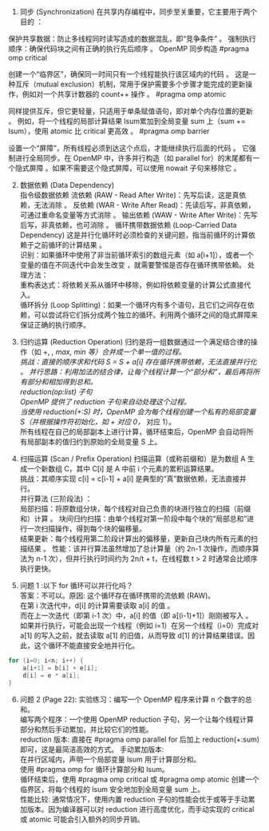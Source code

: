 1. 同步 (Synchronization)
在共享内存编程中，同步至关重要，它主要用于两个目的 ：

保护共享数据：防止多线程同时读写造成的数据混乱，即“竞争条件” 。
强制执行顺序：确保代码块之间有正确的执行先后顺序 。
OpenMP 同步构造
#pragma omp critical

创建一个“临界区”，确保同一时间只有一个线程能执行该区域内的代码 。
这是一种互斥（mutual exclusion）机制，常用于保护需要多个步骤才能完成的更新操作，例如对一个共享计数器的 count++ 操作 。
#pragma omp atomic

同样提供互斥，但它更轻量，只适用于单条赋值语句，即对单个内存位置的更新 。
例如，将一个线程的局部计算结果 lsum累加到全局变量 sum 上（sum += lsum），使用 atomic 比 critical 更高效 。
#pragma omp barrier

设置一个“屏障”，所有线程必须到达这个点后，才能继续执行后面的代码 。
它强制进行全局同步。在 OpenMP 中，许多并行构造（如 parallel for）的末尾都有一个隐式屏障 。如果不需要这个隐式屏障，可以使用 nowait 子句来移除它 。

2. 数据依赖 (Data Dependency)  
指令级数据依赖 
流依赖 (RAW - Read After Write)：先写后读，这是真依赖，无法消除 。
反依赖 (WAR - Write After Read)：先读后写，非真依赖，可通过重命名变量等方式消除 。
输出依赖 (WAW - Write After Write)：先写后写，非真依赖，也可消除 。
循环携带数据依赖 (Loop-Carried Data Dependency)
这是并行化循环时必须检查的关键问题，指当前循环的计算依赖于之前循环的计算结果 。  
识别：如果循环中使用了非当前循环索引的数组元素（如 a[i+1]），或者一个变量的值在不同迭代中会发生改变 ，就需要警惕是否存在循环携带依赖。
处理方法：  
重构表达式：将依赖关系从循环中移除，例如将依赖变量的计算公式直接代入。  
循环拆分 (Loop Splitting)：如果一个循环内有多个语句，且它们之间存在依赖，可以尝试将它们拆分成两个独立的循环。利用两个循环之间的隐式屏障来保证正确的执行顺序。
3. 归约运算 (Reduction Operation)
归约是将一组数据通过一个满足结合律的操作（如 +, *, max, min 等）合并成一个单一值的过程。  
挑战：直接的顺序求和代码 S = S + a[i] 存在循环携带依赖，无法直接并行化 。
并行思路：利用加法的结合律，让每个线程计算一个“部分和”，最后再将所有部分和相加得到总和。  
reduction(op:list) 子句  
OpenMP 提供了 reduction 子句来自动处理这个过程。  
当使用 reduction(+:S) 时，OpenMP 会为每个线程创建一个私有的局部变量 S（并根据操作符初始化，如 + 对应 0，* 对应 1）。  
所有线程在自己的局部副本上进行计算，循环结束后，OpenMP 会自动将所有局部副本的值归约到原始的全局变量 S 上。  
4. 扫描运算 (Scan / Prefix Operation)
扫描运算（或称前缀和）是为数组 A 生成一个新数组 C，其中 C[i] 是 A 中前 i 个元素的累积运算结果。  
挑战：其顺序实现 c[i] = c[i-1] + a[i] 是典型的“真”数据依赖，无法直接并行。   
并行算法 (三阶段法) ：   
局部扫描：将原数组分块，每个线程对自己负责的块进行独立的扫描（前缀和）计算 。
块间归约扫描：由单个线程对第一阶段中每个块的“局部总和”进行一次扫描操作，得到每个块的偏移量。  
结果更新：每个线程用第二阶段计算出的偏移量，更新自己块内所有元素的扫描结果 。
性能：该并行算法虽然增加了总计算量（约 2n-1 次操作，而顺序算法为 n-1 次），但并行执行时间约为 2n/t + t，在线程数 t > 2 时通常会比顺序执行更快。    

5. 问题 1 :以下 for 循环可以并行化吗？  
答案：不可以。原因: 这个循环存在循环携带的流依赖 (RAW)。  
在第 i 次迭代中，d[i] 的计算需要读取 a[i] 的值 。  
而在上一次迭代（即第 i-1 次）中，a[i] 的值（即 a[(i-1)+1]）刚刚被写入 。
如果并行执行，可能会出现一个线程（例如 i=1）在另一个线程（i=0）完成对 a[1] 的写入之前，就去读取 a[1] 的旧值，从而导致 d[1] 的计算结果错误。因此，这个循环不能直接安全地并行化。
```C++
for (i=0; i<n; i++) {
    a[i+1] = b[i] + e[i];
    d[i] = e * a[i];
}
```

6. 问题 2 (Page 22): 实验练习：编写一个 OpenMP 程序来计算 n 个数字的总和。  
编写两个程序：一个使用 OpenMP reduction 子句，另一个让每个线程计算部分和然后手动累加，并比较它们的性能。  
reduction 版本: 直接在 #pragma omp parallel for 后加上 reduction(+:sum) 即可，这是最简洁高效的方式。
手动累加版本:  
在并行区域内，声明一个局部变量 lsum 用于计算部分和。  
使用 #pragma omp for 循环计算部分和 lsum。  
循环结束后，使用 #pragma omp critical 或 #pragma omp atomic 创建一个临界区，将每个线程的 lsum 安全地加到全局变量 sum 上。  
性能比较: 通常情况下，使用内置 reduction 子句的性能会优于或等于手动累加版本。因为编译器可以对 reduction 进行高度优化，而手动实现的 critical 或 atomic 可能会引入额外的同步开销。